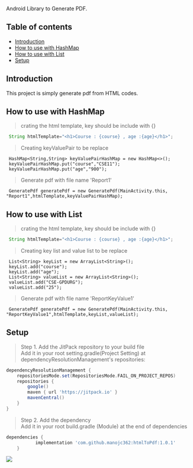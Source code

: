 Android Library to Generate PDF.
## Table of contents
* [Introduction](#introduction)
* [How to use with HashMap](#how-to-use-with-hashmap)
* [How to use with List](#how-to-use-with-list)
* [Setup](#setup)
## Introduction
This project is simply generate pdf from HTML codes.
	
## How to use with HashMap
  > crating the html template, key should be include with {}
  ```java
   String htmlTemplate="<h1>Course : {course} , age :{age}</h1>";
  ```
  > Creating  keyValuePair to be replace
  ```
   HashMap<String,String> keyValuePairHashMap = new HashMap<>();
   keyValuePairHashMap.put("course","CSE11");
   keyValuePairHashMap.put("age","900");
  ```
  > Generate pdf with file name 'Report1' 
  ```
   GeneratePdf generatePdf = new GeneratePdf(MainActivity.this, "Report1",htmlTemplate,keyValuePairHashMap);
  ```
## How to use with List
  > crating the html template, key should be include with {}
  ```java
   String htmlTemplate="<h1>Course : {course} , age :{age}</h1>";
  ```
  > Creating  key list and value list to be replace
  ```
   List<String> keyList = new ArrayList<String>();
   keyList.add("course");
   keyList.add("age");
   List<String> valueList = new ArrayList<String>();
   valueList.add("CSE-GPDURG");
   valueList.add("25");
  ```
  > Generate pdf with file name 'ReportKeyValue1' 
  ```
   GeneratePdf generatePdf = new GeneratePdf(MainActivity.this, "ReportKeyValue1",htmlTemplate,keyList,valueList);
  ```
## Setup
> Step 1. Add the JitPack repository to your build file
<br>Add it in your root setting.gradle(Project Setting) at dependencyResolutionManagement's repositories:
```gradle
dependencyResolutionManagement {
    repositoriesMode.set(RepositoriesMode.FAIL_ON_PROJECT_REPOS)
    repositories {
        google()
        maven { url 'https://jitpack.io' }
        mavenCentral()
    }
}
```
> Step 2. Add the dependency
<br> Add it in your root build.gradle (Module) at the end of dependencies
```gradle
dependencies { 
	       implementation 'com.github.manojc362:htmlToPdf:1.0.1'
	}
 ```
[![](https://jitpack.io/v/manojc362/htmlToPdf.svg)](https://jitpack.io/#manojc362/htmlToPdf)

